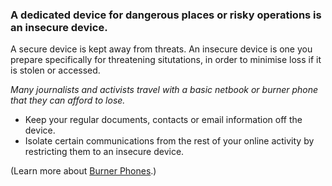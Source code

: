 [Title]: # (Insecure Devices)
[Order]: # (4)

### A dedicated device for dangerous places or risky operations is an insecure device.

A secure device is kept away from threats. An insecure device is one you prepare specifically for threatening situtations, in order to minimise loss if it is stolen or accessed.  

*Many journalists and activists travel with a basic netbook or burner phone that they can afford to lose.*

*	Keep your regular documents, contacts or email information off the device.
* Isolate certain communications from the rest of your online activity by restricting them to an insecure device.

(Learn more about [Burner Phones](umbrella://lesson/mobile-phones/beginner/burner-phones).) 
